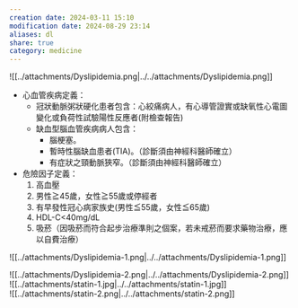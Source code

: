 ```yaml
---
creation date: 2024-03-11 15:10
modification date: 2024-08-29 23:14
aliases: dl
share: true
category: medicine
---
```

![[../attachments/Dyslipidemia.png|../../attachments/Dyslipidemia.png]]  
* 心血管疾病定義：  
	* 冠狀動脈粥狀硬化患者包含：心絞痛病人，有心導管證實或缺氧性心電圖變化或負荷性試驗陽性反應者(附檢查報告)  
	* 缺血型腦血管疾病病人包含：  
		* 腦梗塞。  
		* 暫時性腦缺血患者(TIA)。（診斷須由神經科醫師確立）  
		* 有症狀之頸動脈狹窄。（診斷須由神經科醫師確立）  
* 危險因子定義：  
	1. 高血壓  
	2. 男性≧45歲，女性≧55歲或停經者  
	3. 有早發性冠心病家族史(男性≦55歲，女性≦65歲)  
	4. HDL-C<40mg/dL  
	5. 吸菸（因吸菸而符合起步治療準則之個案，若未戒菸而要求藥物治療，應以自費治療）  
  
![[../attachments/Dyslipidemia-1.png|../../attachments/Dyslipidemia-1.png]]  
  
![[../attachments/Dyslipidemia-2.png|../../attachments/Dyslipidemia-2.png]]  
![[../attachments/statin-1.jpg|../../attachments/statin-1.jpg]]  
![[../attachments/statin-2.png|../../attachments/statin-2.png]]